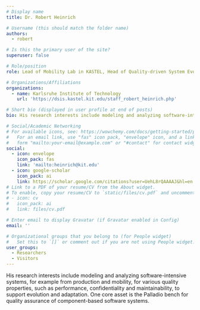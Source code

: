 ```yaml
---
# Display name
title: Dr. Robert Heinrich

# Username (this should match the folder name)
authors:
  - robert

# Is this the primary user of the site?
superuser: false

# Role/position
role: Lead of Mobility Lab in KASTEL, Head of Quality-driven System Evolution Research Group, Head of the Quality-driven System Evolution Research Group

# Organizations/Affiliations
organizations:
  - name: Karlsruhe Institute of Technology
    url: 'https://dsis.kastel.kit.edu/staff_robert_heinrich.php'

# Short bio (displayed in user profile at end of posts)
bio: His research interests include modeling and analyzing software-intensive systems, for example from production and mobility, for various quality properties, such as performance, confidentiality and maintainability, to support evolution and adaptation. One core asset is the Palladio bench for quality assurance of component-based software systems.

# Social/Academic Networking
# For available icons, see: https://wowchemy.com/docs/getting-started/page-builder/#icons
#   For an email link, use "fas" icon pack, "envelope" icon, and a link in the
#   form "mailto:your-email@example.com" or "#contact" for contact widget.
social:
  - icon: envelope
    icon_pack: fas
    link: 'mailto:heinrich@kit.edu'
  - icon: google-scholar
    icon_pack: ai
    link: https://scholar.google.com/citations?user=UehL8rQAAAAJ&hl=en
# Link to a PDF of your resume/CV from the About widget.
# To enable, copy your resume/CV to `static/files/cv.pdf` and uncomment the lines below.
# - icon: cv
#   icon_pack: ai
#   link: files/cv.pdf

# Enter email to display Gravatar (if Gravatar enabled in Config)
email: ''

# Organizational groups that you belong to (for People widget)
#   Set this to `[]` or comment out if you are not using People widget.
user_groups:
  - Researchers
  - Visitors
---
```


His research interests include modeling and analyzing software-intensive systems, for example from production and mobility, for various quality properties, such as performance, confidentiality and maintainability, to support evolution and adaptation. One core asset is the Palladio bench for quality assurance of component-based software systems.